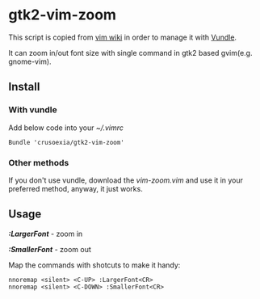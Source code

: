 gtk2-vim-zoom
==============

This script is copied from [vim wiki](http://vim.wikia.com/wiki/Change_font_size_quickly) 
in order to manage it with [Vundle](https://github.com/gmarik/vundle).

It can zoom in/out font size with single command in gtk2 based gvim(e.g. gnome-vim).

Install
--------------

### With vundle

Add below code into your _~/.vimrc_

    Bundle 'crusoexia/gtk2-vim-zoom'

### Other methods

If you don't use vundle, download the _vim-zoom.vim_ and use it in your preferred method, anyway,
it just works.

Usage
--------------

___:LargerFont___ - zoom in

___:SmallerFont___ - zoom out

Map the commands with shotcuts to make it handy:

    nnoremap <silent> <C-UP> :LargerFont<CR>
    nnoremap <silent> <C-DOWN> :SmallerFont<CR>
